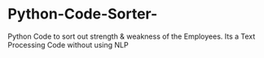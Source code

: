 # Python-Code-Sorter-
Python Code to sort out strength &amp; weakness of the Employees. Its a Text Processing Code without using NLP

